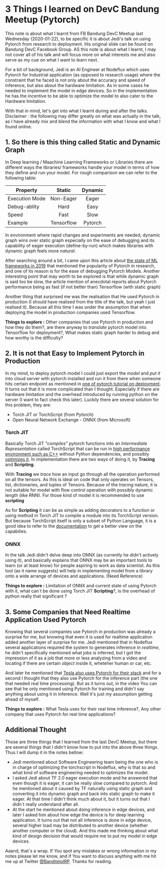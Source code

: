 # 3 Things I learned on DevC Bandung Meetup (Pytorch)

This note is about what I learnt from FB Bandung DevC Meetup last Wednesday (2020-01-22), to be specific it is about Jedi's talk on using Pytorch from research to deployment. His original slide can be found on Bandung DevC Facebook Group. AS this note is about what I learnt, I may not cover all of his talk and will focus more on what interests me and also serve as my cue on what I want to learn next.

For a bit of background, Jedi is an AI Engineer at Nodeflux which uses Pytorch for Industrial application (as opposed to research usage) where the constraint that he faced is not only about the accuracy and speed of inference, but also about the hardware limitation. As in some cases he needed to implement the model in edge devices. So in the implementation he has the incentive to be able to optimize the model to also cater to the Hardware limitation.

With that in mind, let's get into what I learnt during and after the talks. Disclaimer : the following may differ greatly on what was actually in the talk, as I have already mix and blend the information with what I know and what I found online.

## 1. So there is this thing called Static and Dynamic Graph

In Deep learning / Maachine Learning Frameworks or Libraries there are different ways the libraries/ frameworks handle your model in terms of how they define and run your model. For rough comparison we can refer to the following table:

| Property      | Static        | Dynamic       |
| ---------     | :--------:    | :--------:    |
|Execution Mode |Non-Eager      |Eager          |
|Debug-ablity   |Hard           |Easy           |
|Speed          |Fast           |Slow           |
|Example        |Tensorflow     |Pytorch        |

In environment where rapid changes and experiments are needed, dynamic graph wins over static graph especially on the ease of debugging and its capability of eager execution (define-by-run) which makes libraries with dynamic graph feels more _natural_.

After searching around a bit, I came upon this article about [the state of ML frameworks in 2019](https://thegradient.pub/state-of-ml-frameworks-2019-pytorch-dominates-research-tensorflow-dominates-industry/) that mentioned the popularity of Pytorch in research, and one of its reason is for the ease of debugging Pytorch Models. Another interesting point that may worth to be explored is that while dynamic graph is said too be slow, the article mention of anecdotal reports about Pytorch performance being as fast (if not better than) Tensorflow (with static graph)

Another thing that surprised me was the realisation that He used Pytorch in production (I should have realised from the title of the talk, but yeah I just realised it). Because all this time I was under the assumption that when deploying the model in production companies used Tensorflow.

__Things to explore :__ Other companies that use Pytorch in production and how they do them?, are there anyway to _translate_ pytorch model into Tensorflow for deployment?, What makes static graph harder to debug and how worthy is the difficulty?

## 2. It is not that Easy to Implement Pytorch in Production

In my mind, to deploy pytorch model I could just export the _model_ and _put it_ into cloud server with pytorch installed and run it from there when someone hits certain endpoint as mentioned in [one of pytorch tutorial on deployment](https://pytorch.org/tutorials/intermediate/flask_rest_api_tutorial.html). It turns out that it is more complicated than I thought. Especially if there are hardware limitation and the overhead introduced by running python on the server (I want to fact check this later). Luckily there are several solution for this problem, they are:

- Torch JIT or TorchScript (from Pytorch)
- Open Neural Network Exchange - ONNX (from Microsoft)

### Torch JIT

Basically Torch JIT _"compiles"_ pytorch functions into an _Intermediate Representation_ called TorchScript that can be run in [high performance environment such as C++](https://pytorch.org/tutorials/beginner/Intro_to_TorchScript_tutorial.html) without Python dependencies, and possibly [optimizes it](https://pytorch.org/blog/optimizing-cuda-rnn-with-torchscript/). In implementation there are two ways of doing it, by __Tracing__ and __Scripting__.

With  __Tracing__ we _trace_ how an input go through all the operation performed on all the tensors. As this is ideal on code that only operates on Tensors, list, dictionaries, and tuples of Tensors. Because of the _tracing_ nature, it is not suitable for model with flow control operation with possibly dynamic length (like RNN). For those kind of model it is recommended to use __scripting__

As for __Scripting__ it can be as simple as adding decorators to a function or using method in Torch JIT to compile a module into its TorchScript version. But because TorchScript itself is only a subset of Python Language, it is a good idea to refer to the [documentation](https://pytorch.org/docs/stable/jit.html#torchscript-language-reference) to get a better view on the capabilies.

### ONNX

In the talk Jedi didn't delve deep into ONNX (as currently he didn't actively using it), and basically explains that ONNX may be an important tools to learn (or at least know) for people aspiring to work as data scientist. As this tool (as it name suggests) will help in implementing model from a library onto a wide arrange of devices and applications. (Need Reference)

__Things to explore :__ Limitation of ONNX and current state of using Pytorch with it, what can`t be done using Torch JIT __Scripting__?, is the overhead of python really that significant ?

## 3. Some Companies that Need Realtime Application Used Pytorch

Knowing that several companies use Pytorch in production was already a surprise for me, but knowing that even it is used for realtime application added another layer of surprise for me. Jedi mentioned that in Nodeflux several applications required the system to generates inference in _realtime_, he didn't specifically mentioned what jobs is inferred, but I got the impression of it as a job that more or less analyzing from a video and locating if there are certain _object_ inside it, wheteher human or car, etc.

And later he mentioned that [Tesla also uses Pytorch for their stack](https://www.youtube.com/watch?v=oBklltKXtDE) and for a second I thought that they also use Pytorch for the inference part (the one that needed real time processing). But as it turns out, in the video You can see that he only mentioned using Pytorch for training and didn't say anything about using it in inference. Well it's just my assumption getting ahead of myself.

__Things to explore :__ What Tesla uses for their real time inference?, Any other company that uses Pytorch for real time applications?

## Additional Thought

Those are three things that I learned from the last DevC Meetup, but there are several things that I didn't know how to put into the above three things. Thus I will dump it in the notes bellow:

- Jedi mentioned about Software Engineering team being the one who is in charge of optimizing the torchscript in Nodeflux, why is that so and what kind of software engineering needed to optimizes the model.
- I asked Jedi about TF 2.0 eager execution mode and he answered that even though it is eager, it can be really slow compared to pytorch. And he mentioned about it caused by TF naturally using static graph and converting it into dynamic graph and back into static graph to make it eager. At that time I didn't think much about it, but it turns out that I didn`t really understand after all.
- At the start he mentioned about doing inference in edge devices, and later I asked him about how edge the device is for deep learning application. It turns out that not all inference is done in edge device, several higher load may be distributed to another device (whether another computer or the cloud). And this made me thinking about what kind of design decision that would require me to put my model in edge devices.

Aaand, that`s a wrap. If You spot any mistakes or wrong information in my notes please let me know, and if You want to discuss anything with me hit me up at Twitter [@BanditelolRP](https://twitter.com/BanditelolRP). Thanks for reading.
